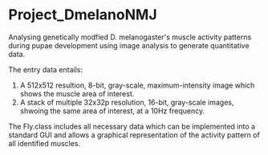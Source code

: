 Project_DmelanoNMJ
==================

Analysing genetically modfied D. melanogaster's muscle activity patterns during pupae development using image analysis to generate quantitative data.

The entry data entails:
1. A 512x512 resultion, 8-bit, gray-scale, maximum-intensity image which shows the muscle area of interest.
2. A stack of multiple 32x32p resolution, 16-bit, gray-scale images, shwoing the same area of interest, at a 10Hz frequency.

The Fly.class includes all necessary data which can be implemented into a standard GUI and allows a graphical representation of the activity pattern of all identified muscles.
